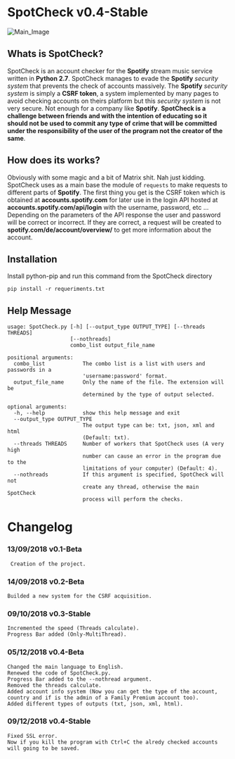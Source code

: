 # SpotCheck v0.4-Stable

![Main_Image](https://developer.spotify.com/assets/branding-guidelines/logo@2x.png)

## Whats is SpotCheck?  
SpotCheck is an account checker for the **Spotify** stream music service written in **Python 2.7**. SpotCheck manages to evade the **Spotify** *security system* that prevents the check of accounts massively. The **Spotify** *security system* is simply a **CSRF token**, a system implemented by many pages to avoid checking accounts on theirs platform but this *security system* is not very secure. Not enough for a company like **Spotify**. **SpotCheck is a challenge between friends and with the intention of educating so it should not be used to commit any type of crime that will be committed under the responsibility of the user of the program not the creator of the same**.  

## How does its works?  
Obviously with some magic and a bit of Matrix shit. Nah just kidding.    
SpotCheck uses as a main base the module of `requests` to make requests to different parts of **Spotify**. The first thing you get is the CSRF token which is obtained at **accounts.spotify.com** for later use in the login API hosted at **accounts.spotify.com/api/login** with the username, password, etc ... Depending on the parameters of the API response the user and password will be correct or incorrect. If they are correct, a request will be created to **spotify.com/de/account/overview/** to get more information about the account.  

## Installation

Install python-pip and run this command from the SpotCheck directory
```
pip install -r requeriments.txt
```

## Help Message  
```
usage: SpotCheck.py [-h] [--output_type OUTPUT_TYPE] [--threads THREADS]
                    [--nothreads]
                    combo_list output_file_name

positional arguments:
  combo_list            The combo list is a list with users and passwords in a
                        'username:password' format.
  output_file_name      Only the name of the file. The extension will be
                        determined by the type of output selected.

optional arguments:
  -h, --help            show this help message and exit
  --output_type OUTPUT_TYPE
                        The output type can be: txt, json, xml and html
                        (Default: txt).
  --threads THREADS     Number of workers that SpotCheck uses (A very high
                        number can cause an error in the program due to the
                        limitations of your computer) (Default: 4).
  --nothreads           If this argument is specified, SpotCheck will not
                        create any thread, otherwise the main SpotCheck
                        process will perform the checks.
```

# Changelog  
### 13/09/2018 v0.1-Beta
```
 Creation of the project.
```  
### 14/09/2018 v0.2-Beta
```
Builded a new system for the CSRF acquisition.
```
### 09/10/2018 v0.3-Stable
```
Incremented the speed (Threads calculate).
Progress Bar added (Only-MultiThread).
```
### 05/12/2018 v0.4-Beta
```
Changed the main language to English.
Renewed the code of SpotCheck.py.
Progress Bar added to the --nothread argument.
Removed the threads calculate.
Added account info system (Now you can get the type of the account, country and if is the admin of a Family Premium account too).
Added different types of outputs (txt, json, xml, html).
```
### 09/12/2018 v0.4-Stable
```
Fixed SSL error.
Now if you kill the program with Ctrl+C the alredy checked accounts will going to be saved.
```
